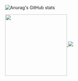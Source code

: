 ![Anurag's GitHub stats](https://github-readme-stats.vercel.app/api?username=ironmax123&count_private=false)

<a href="https://github.com/anuraghazra/convoychat">
  <img height=200 align="center" src="https://github-readme-stats.vercel.app/api/top-langs?username=ironmax123&layout=compact&langs_count=8&card_width=320&hide=python,jupyter%20notebook" />
</a>

<a href="https://skillicons.dev">
  <img src="https://skillicons.dev/icons?i=flutter,dart,java,supabase,firebase,cloudflare,html,css,javascript,php,py,typescript,github,vscode,eclipse,idea,androidstudio,discord&perline=8" />
</a>
